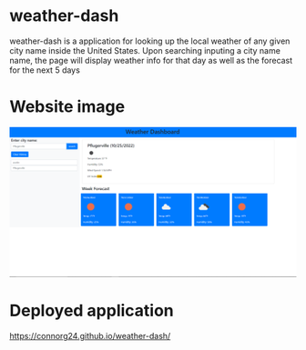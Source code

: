 # weather-dash
weather-dash is a application for looking up the local weather of any given city name inside the United States.
Upon searching inputing a city name name, the page will display weather info for that day as well as the forecast for the next 5 days
# Website image
<img src="./assets/img/weatherdash.png">

# Deployed application
https://connorg24.github.io/weather-dash/ 